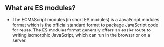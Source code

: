 ## What are ES modules? 

* The ECMAScript modules (in short ES modules) is a JavaScript modules format which is the official standard format to package JavaScript code for reuse. The ES modules format generally offers an easier route to writing isomorphic JavaScript, which can run in the browser or on a server.